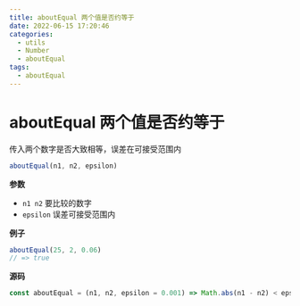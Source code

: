 ```yaml
---
title: aboutEqual 两个值是否约等于
date: 2022-06-15 17:20:46
categories: 
  - utils
  - Number
  - aboutEqual
tags: 
  - aboutEqual
---
```

# aboutEqual 两个值是否约等于

传入两个数字是否大致相等，误差在可接受范围内

```js
aboutEqual(n1, n2, epsilon)
```

**参数**

- `n1 n2` 要比较的数字
- `epsilon` 误差可接受范围内

**例子**

```js
aboutEqual(25, 2, 0.06)
// => true
```

**源码**

```js
const aboutEqual = (n1, n2, epsilon = 0.001) => Math.abs(n1 - n2) < epsilon
```
